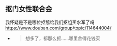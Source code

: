 
## 抠门女性联合会

我怀疑是不是哪位抠鹅给我们抠组买水军了吗 https://www.douban.com/group/topic/114644004/
- > 想多了，都那么抠……哪里舍得花钱买
